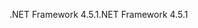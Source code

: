 <span data-ttu-id="826ad-101">.NET Framework 4.5.1</span><span class="sxs-lookup"><span data-stu-id="826ad-101">.NET Framework 4.5.1</span></span>
